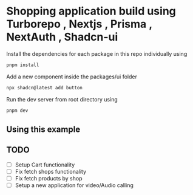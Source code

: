 # Shopping application build using Turborepo , Nextjs , Prisma , NextAuth , Shadcn-ui

Install the dependencies for each package in this repo individually using 
```sh
pnpm install 
```
Add a new component inside the packages/ui folder
```sh
npx shadcn@latest add button
```
Run the dev server from root directory using 
```sh
pnpm dev  
```
## Using this example


## TODO 
- [ ] Setup Cart functionality
- [ ] Fix fetch shops functionality
- [ ] Fix fetch products by shop
- [ ] Setup a new application for video/Audio calling
